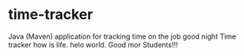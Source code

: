# time-tracker
Java (Maven) application for tracking time on the job
good night
Time tracker
how is life.
helo world.
Good mor Students!!!
